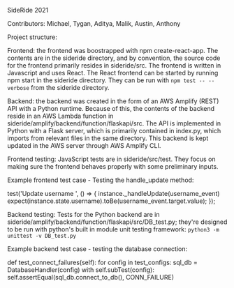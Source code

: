 SideRide 2021

Contributors: Michael, Tygan, Aditya, Malik, Austin, Anthony

Project structure:

Frontend: the frontend was boostrapped with npm create-react-app. The contents are in the sideride directory, and by convention, the source code for the frontend
primarily resides in sideride/src. The frontend is written in Javascript and uses React. The React frontend can be started by running npm start in the sideride directory. They can be run with ```npm test -- --verbose``` from the sideride directory.

Backend: the backend was created in the form of an AWS Amplify (REST) API with a Python runtime. Because of this, the contents of the backend reside in an AWS Lambda function in sideride/amplify/backend/function/flaskapi/src. The API is implemented in Python with a Flask server, which is primarily contained in index.py, which imports from relevant files in the same directory. This backend is kept updated in the AWS server through AWS Amplify CLI.

Frontend testing: JavaScript tests are in sideride/src/test. They focus on making sure the frontend behaves properly with some preliminary inputs.

Example frontend test case - Testing the handle_update method: 

test('Update username ', () => {
    instance._handleUpdate(username_event)
    expect(instance.state.username).toBe(username_event.target.value);
    });

Backend testing: Tests for the Python backend are in sideride/amplify/backend/function/flaskapi/src/DB_test.py; they're designed to be run with python's built in module unit testing framework: ```python3 -m unittest -v DB_test.py```

Example backend test case - testing the database connection:

def test_connect_failures(self):
        for config in test_configs:
            sql_db = DatabaseHandler(config)
            with self.subTest(config):
                self.assertEqual(sql_db.connect_to_db(), CONN_FAILURE)
